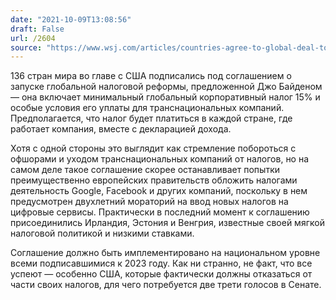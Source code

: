 ```yaml
---
date: "2021-10-09T13:08:56"
draft: False
url: /2604
source: "https://www.wsj.com/articles/countries-agree-to-global-deal-to-curb-tax-avoidance-11633709979?mod=business_lead_pos2"
---
```


136 стран мира во главе с США подписались под соглашением о запуске глобальной налоговой реформы, предложенной Джо Байденом — она включает минимальный глобальный корпоративный налог 15% и особые условия его уплаты для транснациональных компаний. Предполагается, что налог будет платиться в каждой стране, где работает компания, вместе с декларацией дохода. 

Хотя с одной стороны это выглядит как стремление побороться с офшорами и уходом транснациональных компаний от налогов, но на самом деле такое соглашение скорее останавливает попытки преимущественно европейских правительств обложить налогами деятельность Google, Facebook и других компаний, поскольку в нем предусмотрен двухлетний мораторий на ввод новых налогов на цифровые сервисы. Практически в последний момент к соглашению присоединились Ирландия, Эстония и Венгрия, известные своей мягкой налоговой политикой и низкими ставками. 

Соглашение должно быть имплементировано на национальном уровне всеми подписавшимися к 2023 году. Как ни странно, не факт, что все успеют — особенно США, которые фактически должны отказаться от части своих налогов, для чего потребуется две трети голосов в Сенате.
